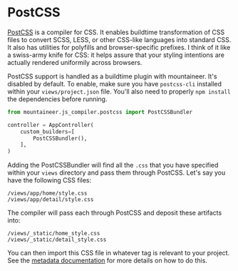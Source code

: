# PostCSS

[PostCSS](https://postcss.org/) is a compiler for CSS. It enables buildtime transformation of CSS files to convert SCSS, LESS, or other CSS-like languages into standard CSS. It also has utilities for polyfills and browser-specific prefixes. I think of it like a swiss-army knife for CSS: it helps assure that your styling intentions are actually rendered uniformily across browsers.

PostCSS support is handled as a buildtime plugin with mountaineer. It's disabled by default. To enable, make sure you have `postcss-cli` installed within your `views/project.json` file. You'll also need to properly `npm install` the dependencies before running.

```python
from mountaineer.js_compiler.postcss import PostCSSBundler

controller = AppController(
    custom_builders=[
        PostCSSBundler(),
    ],
)
```

Adding the PostCSSBundler will find all the `.css` that you have specified within your `views` directory and pass them through PostCSS. Let's say you have the following CSS files:

```
/views/app/home/style.css
/views/app/detail/style.css
```

The compiler will pass each through PostCSS and deposit these artifacts into:

```
/views/_static/home_style.css
/views/_static/detail_style.css
```

You can then import this CSS file in whatever <meta> tag is relevant to your project. See the [metadata documentation](./metadata.md) for more details on how to do this.
